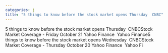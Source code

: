```yaml
---
categories: j
title: "5 things to know before the stock market opens Thursday  CNBC"
---
```

5 things to know before the stock market opens Thursday&nbsp;&nbsp;CNBCStock Market Coverage - Friday October 21 Yahoo Finance&nbsp;&nbsp;Yahoo Finance5 things to know before the stock market opens Wednesday&nbsp;&nbsp;CNBCStock Market Coverage - Thursday October 20 Yahoo Finance&nbsp;&nbsp;Yahoo Fi